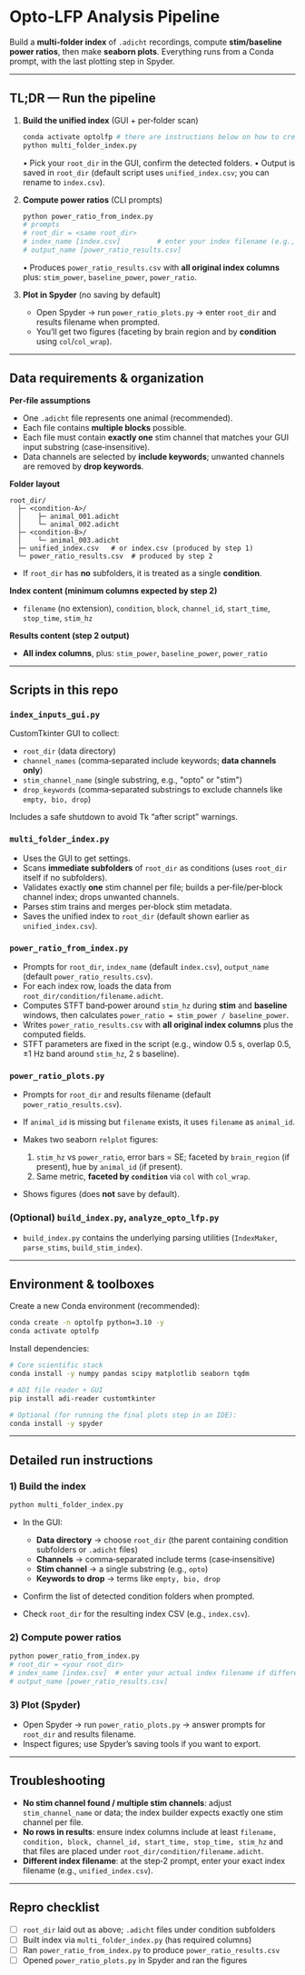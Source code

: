 # Opto‑LFP Analysis Pipeline

Build a **multi‑folder index** of `.adicht` recordings, compute **stim/baseline power ratios**, then make **seaborn plots**. Everything runs from a Conda prompt, with the last plotting step in Spyder.

---

## TL;DR — Run the pipeline

1. **Build the unified index** (GUI + per‑folder scan)

   ```bash
   conda activate optolfp # there are instructions below on how to create it, alternatively install the toolboxes in your base environment
   python multi_folder_index.py
   ```

   • Pick your `root_dir` in the GUI, confirm the detected folders.
   • Output is saved in `root_dir` (default script uses `unified_index.csv`; you can rename to `index.csv`).

2. **Compute power ratios** (CLI prompts)

   ```bash
   python power_ratio_from_index.py
   # prompts
   # root_dir = <same root_dir>
   # index_name [index.csv]         # enter your index filename (e.g., unified_index.csv)
   # output_name [power_ratio_results.csv]
   ```

   • Produces `power_ratio_results.csv` with **all original index columns** plus: `stim_power`, `baseline_power`, `power_ratio`.

3. **Plot in Spyder** (no saving by default)

   * Open Spyder → run `power_ratio_plots.py` → enter `root_dir` and results filename when prompted.
   * You’ll get two figures (faceting by brain region and by **condition** using `col`/`col_wrap`).

---

## Data requirements & organization

**Per‑file assumptions**

* One `.adicht` file represents one animal (recommended).
* Each file contains **multiple blocks** possible.
* Each file must contain **exactly one** stim channel that matches your GUI input substring (case‑insensitive).
* Data channels are selected by **include keywords**; unwanted channels are removed by **drop keywords**.

**Folder layout**

```
root_dir/
  ├─ <condition‑A>/
  │    ├─ animal_001.adicht
  │    └─ animal_002.adicht
  ├─ <condition‑B>/
  │    └─ animal_003.adicht
  ├─ unified_index.csv   # or index.csv (produced by step 1)
  └─ power_ratio_results.csv  # produced by step 2
```

* If `root_dir` has **no** subfolders, it is treated as a single **condition**.

**Index content (minimum columns expected by step 2)**

* `filename` (no extension), `condition`, `block`, `channel_id`, `start_time`, `stop_time`, `stim_hz`

**Results content (step 2 output)**

* **All index columns**, plus: `stim_power`, `baseline_power`, `power_ratio`

---

## Scripts in this repo

### `index_inputs_gui.py`

CustomTkinter GUI to collect:

* `root_dir` (data directory)
* `channel_names` (comma‑separated include keywords; **data channels only**)
* `stim_channel_name` (single substring, e.g., "opto" or "stim")
* `drop_keywords` (comma‑separated substrings to exclude channels like `empty, bio, drop`)

Includes a safe shutdown to avoid Tk “after script” warnings.

### `multi_folder_index.py`

* Uses the GUI to get settings.
* Scans **immediate subfolders** of `root_dir` as conditions (uses `root_dir` itself if no subfolders).
* Validates exactly **one** stim channel per file; builds a per‑file/per‑block channel index; drops unwanted channels.
* Parses stim trains and merges per‑block stim metadata.
* Saves the unified index to `root_dir` (default shown earlier as `unified_index.csv`).

### `power_ratio_from_index.py`

* Prompts for `root_dir`, `index_name` (default `index.csv`), `output_name` (default `power_ratio_results.csv`).
* For each index row, loads the data from `root_dir/condition/filename.adicht`.
* Computes STFT band‑power around `stim_hz` during **stim** and **baseline** windows, then calculates `power_ratio = stim_power / baseline_power`.
* Writes `power_ratio_results.csv` with **all original index columns** plus the computed fields.
* STFT parameters are fixed in the script (e.g., window 0.5 s, overlap 0.5, ±1 Hz band around `stim_hz`, 2 s baseline).

### `power_ratio_plots.py`

* Prompts for `root_dir` and results filename (default `power_ratio_results.csv`).
* If `animal_id` is missing but `filename` exists, it uses `filename` as `animal_id`.
* Makes two seaborn `relplot` figures:

  1. `stim_hz` vs `power_ratio`, error bars = SE; faceted by `brain_region` (if present), hue by `animal_id` (if present).
  2. Same metric, **faceted by `condition`** via `col` with `col_wrap`.
* Shows figures (does **not** save by default).

### (Optional) `build_index.py`, `analyze_opto_lfp.py`

* `build_index.py` contains the underlying parsing utilities (`IndexMaker`, `parse_stims`, `build_stim_index`).

---

## Environment & toolboxes

Create a new Conda environment (recommended):

```bash
conda create -n optolfp python=3.10 -y
conda activate optolfp
```

Install dependencies:

```bash
# Core scientific stack
conda install -y numpy pandas scipy matplotlib seaborn tqdm

# ADI file reader + GUI
pip install adi-reader customtkinter

# Optional (for running the final plots step in an IDE):
conda install -y spyder
```

---

## Detailed run instructions

### 1) Build the index

```bash
python multi_folder_index.py
```

* In the GUI:

  * **Data directory** → choose `root_dir` (the parent containing condition subfolders or `.adicht` files)
  * **Channels** → comma‑separated include terms (case‑insensitive)
  * **Stim channel** → a single substring (e.g., `opto`)
  * **Keywords to drop** → terms like `empty, bio, drop`
* Confirm the list of detected condition folders when prompted.
* Check `root_dir` for the resulting index CSV (e.g., `index.csv`).

### 2) Compute power ratios

```bash
python power_ratio_from_index.py
# root_dir = <your root_dir>
# index_name [index.csv]  # enter your actual index filename if different
# output_name [power_ratio_results.csv]
```

### 3) Plot (Spyder)

* Open Spyder → run `power_ratio_plots.py` → answer prompts for `root_dir` and results filename.
* Inspect figures; use Spyder’s saving tools if you want to export.

---

## Troubleshooting

* **No stim channel found / multiple stim channels**: adjust `stim_channel_name` or data; the index builder expects exactly one stim channel per file.
* **No rows in results**: ensure index columns include at least `filename, condition, block, channel_id, start_time, stop_time, stim_hz` and that files are placed under `root_dir/condition/filename.adicht`.
* **Different index filename**: at the step‑2 prompt, enter your exact index filename (e.g., `unified_index.csv`).

---

## Repro checklist

* [ ] `root_dir` laid out as above; `.adicht` files under condition subfolders
* [ ] Built index via `multi_folder_index.py` (has required columns)
* [ ] Ran `power_ratio_from_index.py` to produce `power_ratio_results.csv`
* [ ] Opened `power_ratio_plots.py` in Spyder and ran the figures
